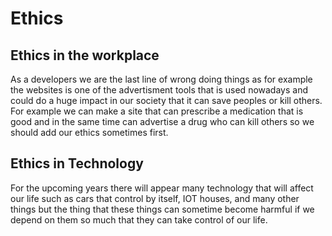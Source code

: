 # Ethics

## Ethics in the workplace
As a developers we are the last line of wrong doing things as for example the websites is one of the advertisment tools that is used nowadays and could do a huge impact in our society that it can save peoples or kill others. For example we can make a site that can prescribe a medication that is good and in the same time can advertise a drug who can kill others so we should add our ethics sometimes first.


## Ethics in Technology

For the upcoming years there will appear many technology that will affect our life such as cars that control by itself, IOT houses, and many other things but the thing that these things can sometime become harmful if we depend on them so much that they can take control of our life.